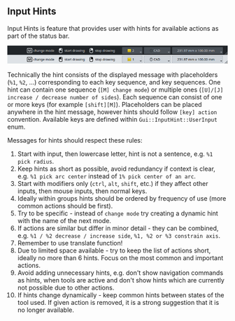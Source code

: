 ## Input Hints

Input Hints is feature that provides user with hints for available actions as part of the status bar.

![Input Hints Preview](./images/input-hints-preview.png)

Technically the hint consists of the displayed message with placeholders (`%1`, `%2`, ...)
corresponding to each key sequence, and key sequences. One hint can contain one sequence (`[M]
change mode`) or multiple ones (`[U]/[J] increase / decrease number of sides`). Each sequence can
consist of one or more keys (for example `[shift][M]`). Placeholders can be placed anywhere in the
hint message, however hints should follow `[key] action` convention. Available keys are defined
within `Gui::InputHint::UserInput` enum. 

Messages for hints should respect these rules:
1. Start with input, then lowercase letter, hint is not a sentence, e.g. `%1 pick radius`.
2. Keep hints as short as possible, avoid redundancy if context is clear, e.g. `%1 pick arc center`
instead of `1% pick center of an arc`.
3. Start with modifiers only (`ctrl`, `alt`, `shift`, etc.) if they affect other inputs, then mouse inputs, then  normal keys.
4. Ideally within groups hints should be ordered by frequency of use (more common actions should be
first).
5. Try to be specific - instead of `change mode` try creating a dynamic hint with the name of the
next mode. 
6. If actions are similar but differ in minor detail - they can be combined, e.g. `%1 / %2 decrease
/ increase side`, `%1, %2 or %3 constrain axis`.
7. Remember to use translate function!
8. Due to limited space available - try to keep the list of actions short, ideally no more than 6
hints. Focus on the most common and important actions.
9. Avoid adding unnecessary hints, e.g. don't show navigation commands as hints, when tools are
active and don't show hints which are currently not possible due to other actions.
10. If hints change dynamically - keep common hints between states of the tool used. If given action
is removed, it is a strong suggestion that it is no longer available.